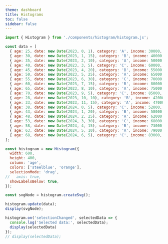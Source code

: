 ```yaml
---
theme: dashboard
title: Histograms
toc: false
sidebar: false
---
```


```js
import { Histogram } from './components/histogram/histogram.js';
```


<style>
.histogram-tooltip {
    font-family: Arial;
    font-size: 12px;
    border-radius: 4px;
    box-shadow: 0 2px 4px rgba(0, 0, 0, 0.2);
    padding: 5px;
    background: white;
    border: 1px solid #ccc;
    position: absolute;
    pointer-events: none;
}

</style>

```js
const data = [
  { age: 25, date: new Date(2023, 0, 1), category: 'A', income: 30000, score: 78, city: 'London', gender: 'M' },
  { age: 30, date: new Date(2023, 1, 15), category: 'B', income: 40000, score: 85, city: 'Manchester', gender: 'F' },
  { age: 35, date: new Date(2023, 2, 10), category: 'A', income: 50000, score: 92, city: 'Birmingham', gender: 'M' },
  { age: 40, date: new Date(2023, 3, 5), category: 'C', income: 60000, score: 88, city: 'Liverpool', gender: 'F' },
  { age: 45, date: new Date(2023, 4, 20), category: 'B', income: 55000, score: 82, city: 'Leeds', gender: 'M' },
  { age: 50, date: new Date(2023, 5, 25), category: 'A', income: 65000, score: 90, city: 'Sheffield', gender: 'F' },
  { age: 55, date: new Date(2023, 6, 30), category: 'C', income: 70000, score: 75, city: 'Bristol', gender: 'M' },
  { age: 60, date: new Date(2023, 7, 15), category: 'B', income: 80000, score: 95, city: 'Nottingham', gender: 'F' },
  { age: 65, date: new Date(2023, 8, 10), category: 'A', income: 75000, score: 89, city: 'Leicester', gender: 'M' },
  { age: 70, date: new Date(2023, 9, 5), category: 'C', income: 85000, score: 80, city: 'Glasgow', gender: 'F' },
  { age: 28, date: new Date(2023, 10, 10), category: 'B', income: 42000, score: 83, city: 'Edinburgh', gender: 'M' },
  { age: 33, date: new Date(2023, 11, 15), category: 'A', income: 47000, score: 86, city: 'Cardiff', gender: 'F' },
  { age: 38, date: new Date(2024, 0, 5), category: 'C', income: 52000, score: 79, city: 'Belfast', gender: 'M' },
  { age: 43, date: new Date(2024, 1, 20), category: 'B', income: 58000, score: 88, city: 'Aberdeen', gender: 'F' },
  { age: 48, date: new Date(2024, 2, 25), category: 'A', income: 62000, score: 91, city: 'Swansea', gender: 'M' },
  { age: 53, date: new Date(2024, 3, 30), category: 'C', income: 68000, score: 77, city: 'Oxford', gender: 'F' },
  { age: 58, date: new Date(2024, 4, 15), category: 'B', income: 73000, score: 94, city: 'Cambridge', gender: 'M' },
  { age: 63, date: new Date(2024, 5, 10), category: 'A', income: 79000, score: 87, city: 'Bath', gender: 'F' },
  { age: 68, date: new Date(2024, 6, 5), category: 'C', income: 83000, score: 81, city: 'York', gender: 'M' }
];

```

<div id="histogram-container"></div>
<!-- <button id="clear-selection">Clear Selection</button>
<button id="reset-histogram">Reset Histogram</button> -->

```js
const histogram = new Histogram({
  width: 600,
  height: 400,
  column: 'age',
  colors: ['steelblue', 'orange'],
  selectionMode: 'drag',
//   axis: true,
  showLabelsBelow: true,
});

const svgNode = histogram.createSvg();

histogram.update(data);
display(svgNode);
```


```js
histogram.on('selectionChanged', selectedData => {
  console.log('Selected data:', selectedData);
  display(selectedData)
});
// display(selectedData);
```


